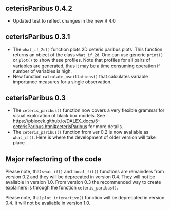 ceterisParibus 0.4.2
----------------------------------------------------------------

* Updated test to reflect changes in the new R 4.0

ceterisParibus 0.3.1
----------------------------------------------------------------

* The `what_if_2d()` function plots 2D ceteris paribus plots. 
This function returns an object of the class `what_if_2d`. 
One can use generic `print()` or `plot()` to show these profiles. 
Note that profiles for all pairs of variables are generated, thus it may be a time consuming operation if number of variables is high.
* New function `calculate_oscillations()` that calculates variable 
importance measures for a single observation.

ceterisParibus 0.3
----------------------------------------------------------------

* The `ceteris_paribus()` function now covers a very flexible grammar for visual exploration of black box models. See https://pbiecek.github.io/DALEX_docs/5-ceterisParibus.html#ceterisParibus for more details.
* The `ceteris_paribus()` function from ver 0.2 is now avaliable as `what_if()`. Here is where the development of older version will take place.

Major refactoring of the code
----------------------------------------------------------------

Please note, that `what_if()` and `local_fit()` functions are	remainders from version 0.2 and they will be deprecated in version 0.4. 
They will not be avaliable in version 1.0. 
From version 0.3 the recommended way to create explainers is through the function `ceteris_paribus()`.

Please note, that `plot_interactive()` function will be deprecated in version 0.4.
It will not be avaliable in version 1.0. 
